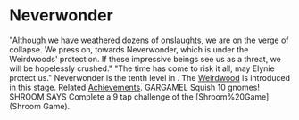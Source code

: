 # Neverwonder

 "Although we have weathered dozens of onslaughts, we are on the verge of collapse. We press on, towards Neverwonder, which is under the Weirdwoods' protection. If these impressive beings see us as a threat, we will be hopelessly crushed."
 "The time has come to risk it all, may Elynie protect us."
Neverwonder is the tenth level in . The [Weirdwood](Weirdwood) is introduced in this stage.
Related [Achievements](Achievements).
 GARGAMEL Squish 10 gnomes!
 SHROOM SAYS Complete a 9 tap challenge of the [Shroom%20Game](Shroom Game).